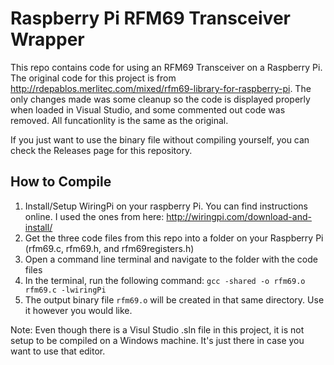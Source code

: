 # Raspberry Pi RFM69 Transceiver Wrapper
This repo contains code for using an RFM69 Transceiver on a Raspberry Pi. The original code for this project is from http://rdepablos.merlitec.com/mixed/rfm69-library-for-raspberry-pi. The only changes made was some cleanup so the code is displayed properly when loaded in Visual Studio, and some commented out code was removed. All funcationlity is the same as the original.

If you just want to use the binary file without compiling yourself, you can check the Releases page for this repository.

## How to Compile
1. Install/Setup WiringPi on your raspberry Pi. You can find instructions online. I used the ones from here: http://wiringpi.com/download-and-install/
2. Get the three code files from this repo into a folder on your Raspberry Pi (rfm69.c, rfm69.h, and rfm69registers.h)
3. Open a command line terminal and navigate to the folder with the code files
4. In the terminal, run the following command: `gcc -shared -o rfm69.o rfm69.c -lwiringPi`
5. The output binary file `rfm69.o` will be created in that same directory. Use it however you would like. 

Note: Even though there is a Visul Studio .sln file in this project, it is not setup to be compiled on a Windows machine. It's just there in case you want to use that editor.
